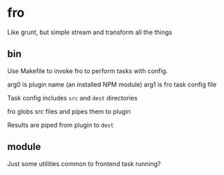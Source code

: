 fro
===

Like grunt, but simple stream and transform all the things


bin
---

Use Makefile to invoke fro to perform tasks with config.

arg0 is plugin name (an installed NPM module)
arg1 is fro task config file

Task config includes `src` and `dest` directories

fro globs src files and pipes them to plugin

Results are piped from plugin to `dest`


module
---

Just some utilities common to frontend task running?